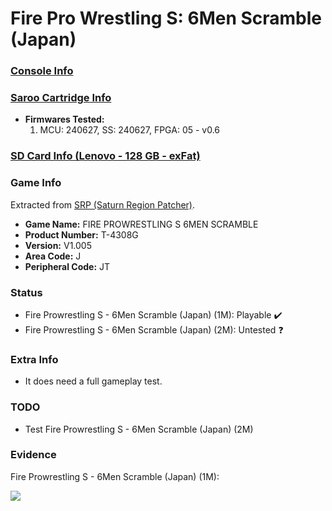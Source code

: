 # Fire Pro Wrestling S: 6Men Scramble (Japan)

### [Console Info](../../../../../Info/Consoles/VA13/README.md)

### [Saroo Cartridge Info](../../../../../Info/Cartridges/RetroGameParadiseStore/1.32F/README.md)

- <b>Firmwares Tested:</b>
  1. MCU: 240627, SS: 240627, FPGA: 05 - v0.6

### [SD Card Info (Lenovo - 128 GB - exFat)](../../../../../Info/SdCards/Lenovo/128GB/exfat/README.md)

### Game Info

Extracted from [SRP (Saturn Region Patcher)](https://segaxtreme.net/resources/saturn-region-patcher.81/download).

- <b>Game Name:</b> FIRE PROWRESTLING S 6MEN SCRAMBLE
- <b>Product Number:</b> T-4308G
- <b>Version:</b> V1.005
- <b>Area Code:</b> J
- <b>Peripheral Code:</b> JT

### Status

- Fire Prowrestling S - 6Men Scramble (Japan) (1M): Playable :heavy_check_mark:
- Fire Prowrestling S - 6Men Scramble (Japan) (2M): Untested :question:

### Extra Info

- It does need a full gameplay test.

### TODO

- Test Fire Prowrestling S - 6Men Scramble (Japan) (2M)

### Evidence

Fire Prowrestling S - 6Men Scramble (Japan) (1M):

[![](https://img.youtube.com/vi/-pLRwEYOFSQ/0.jpg)](https://www.youtube.com/watch?v=-pLRwEYOFSQ)
